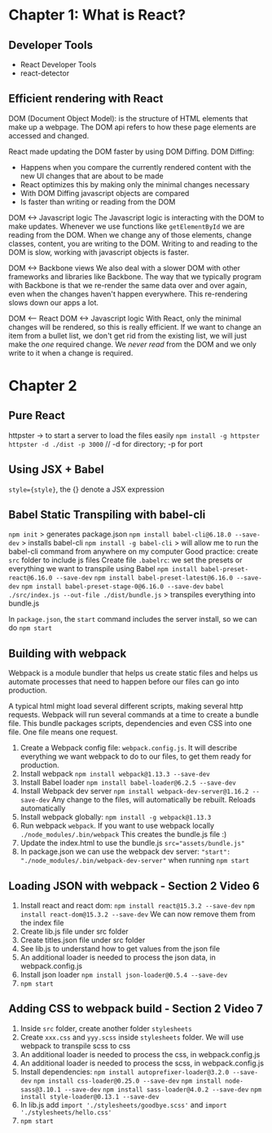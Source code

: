 # Chapter 1: What is React?

## Developer Tools
- React Developer Tools
- react-detector

## Efficient rendering with React
DOM (Document Object Model): is the structure of HTML elements that make up a
webpage. The DOM api refers to how these page elements are accessed and changed.

React made updating the DOM faster by using DOM Diffing.
DOM Diffing:
- Happens when you compare the currently rendered content with the new UI
changes that are about to be made
- React optimizes this by making only the minimal changes necessary
- With DOM Diffing javascript objects are compared
- Is faster than writing or reading from the DOM


DOM <-> Javascript logic
The Javascript logic is interacting with the DOM to make updates.
Whenever we use functions like `getElementById` we are reading from the DOM.
When we change any of those elements, change classes, content, you are writing
to the DOM.
Writing to and reading to the DOM is slow, working with javascript objects is
faster.

DOM <-> Backbone views
We also deal with a slower DOM with other frameworks and libraries like Backbone.
The way that we typically program with Backbone is that we re-render the same
data over and over again, even when the changes haven't happen everywhere. This
re-rendering slows down our apps a lot.

DOM <-- React DOM <-> Javascript logic
With React, only the minimal changes will be rendered, so this is really efficient.
If we want to change an item from a bullet list, we don't get rid from the
existing list, we will just make the *one* required change.
We *never read* from the DOM and we only write to it when a change is required.

# Chapter 2
## Pure React
httpster -> to start a server to load the files easily
`npm install -g httpster`
`httpster -d ./dist -p 3000` // -d for directory; -p for port

## Using JSX + Babel
`style={style}`, the {} denote a JSX expression

##  Babel Static Transpiling with babel-cli
`npm init` > generates package.json
`npm install babel-cli@6.18.0 --save-dev` > installs babel-cli
`npm install -g babel-cli` > will allow me to run the babel-cli command from anywhere on my computer
Good practice: create `src` folder to include js files
Create file `.babelrc`: we set the presets or everything we want to transpile using Babel
`npm install babel-preset-react@6.16.0 --save-dev`
`npm install babel-preset-latest@6.16.0 --save-dev`
`npm install babel-preset-stage-0@6.16.0 --save-dev`
`babel ./src/index.js --out-file ./dist/bundle.js` > transpiles everything into bundle.js

In `package.json`, the `start` command includes the server install, so we can do
`npm start`

## Building with webpack
Webpack is a module bundler that helps us create static files and helps us
automate processes that need to happen before our files can go into production.

A typical html might load several different scripts, making several http requests.
Webpack will run several commands at a time to create a bundle file. This bundle
packages scripts, dependencies and even CSS into one file. One file means one request.

1. Create a Webpack config file: `webpack.config.js`. It will describe everything
we want webpack to do to our files, to get them ready for production.
2. Install webpack `npm install webpack@1.13.3 --save-dev`
3. Install Babel loader `npm install babel-loader@6.2.5 --save-dev`
4. Install Webpack dev server `npm install webpack-dev-server@1.16.2 --save-dev`
Any change to the files, will automatically be rebuilt. Reloads automatically
5. Install webpack globally: `npm install -g webpack@1.13.3`
6. Run webpack `webpack`. If you want to use webpack locally `./node_modules/.bin/webpack`
This creates the bundle.js file :)
7. Update the index.html to use the bundle.js `src="assets/bundle.js"`
8. In package.json we can use the webpack dev server: `"start": "./node_modules/.bin/webpack-dev-server"`
when running `npm start`

## Loading JSON with webpack - Section 2 Video 6
1. Install react and react dom:
`npm install react@15.3.2 --save-dev`
`npm install react-dom@15.3.2 --save-dev`
We can now remove them from the index file
2. Create lib.js file under src folder
3. Create titles.json file under src folder
4. See lib.js to understand how to get values from the json file
5. An additional loader is needed to process the json data, in webpack.config.js
6. Install json loader `npm install json-loader@0.5.4 --save-dev`
7. `npm start`

## Adding CSS to webpack build - Section 2 Video 7
1. Inside `src` folder, create another folder `stylesheets`
2. Create `xxx.css` and `yyy.scss` inside `stylesheets` folder. We will use
webpack to transpile scss to css
3. An additional loader is needed to process the css, in webpack.config.js
4. An additional loader is needed to process the scss, in webpack.config.js
5. Install dependencies:
`npm install autoprefixer-loader@3.2.0 --save-dev`
`npm install css-loader@0.25.0 --save-dev`
`npm install node-sass@3.10.1 --save-dev`
`npm install sass-loader@4.0.2 --save-dev`
`npm install style-loader@0.13.1 --save-dev`
6. In lib.js add `import './stylesheets/goodbye.scss'` and `import './stylesheets/hello.css'`
7. `npm start`
